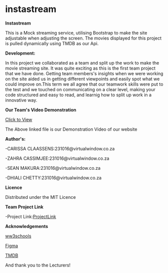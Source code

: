 # instastream

<p><b>Instastream</b></p>
<p>This is a Mock streaming service, utilising Bootstrap to make the site adjustable when adjusting the screen. The movies displayed for this project is pulled dynamically using TMDB as our Api. </p>

<b>Development:</b>

<p>In this project we collaborated as a team and split up the work to make the movie streaming site. It was quite exciting as this is the first team project that we have done. Getting team members's insights when we were working on the site aided us in getting different viewpoints and easily spot what we could improve on.This term we all agree that our teamwork skills were put to the test and we touched on communicating on a clear level, making your code structured and easy to read, and learnig how to split up work in a innovative way. </p>

<b>Our Team's Video Demonstration</b>
<p><a href="Sean add the video link here">Click to View</a></p>
<p>The Above linked file is our Demonstration Video of our website</p>

<p><b>Author's:</b></p>
<p>-CARISSA CLAASSENS:231016@virtualwindow.co.za <p/>
<p>-ZAHRA CASSIMJEE:231016@virtualwindow.co.za <p/>
<p>-SEAN MAKURA:231016@virtualwindow.co.za <p/>
<p>-DHIALI CHETTY:231016@virtualwindow.co.za <p/>
<p><b>Licence</b></p>
<p>Distributed under the MIT Licence</p>

<p><b>Team Project Link</b></p>
<p>-Project Link:<a href="https://github.com/Carissa03-boop/T3DvFinalP231016.git">ProjectLink</a></p>

<p><b>Acknowledgements</b></p>
<p><a href="https://www.w3schools.com/jquery/jquery_animate.asp">ww3schools</a></p>
<p><a href="https://www.figma.com/files/recents-and-sharing?fuid=1210213159815880574">Figma</a></p>
<p><a href="https://www.themoviedb.org/">TMDB</a></p>

<p>And thank you to the Lecturers!</p>


